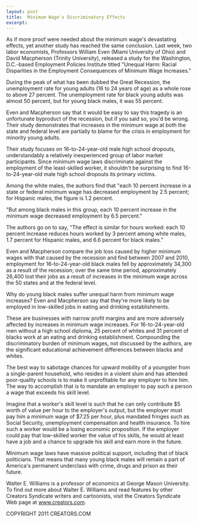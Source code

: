 ```yaml
---
layout: post
title:  Minimum Wage's Discriminatory Effects
excerpt:
---
```


As if more proof were needed about the minimum wage's devastating effects, yet another study has reached the same conclusion. Last week, two labor economists, Professors William Even (Miami University of Ohio) and David Macpherson (Trinity University), released a study for the Washington, D.C.-based Employment Policies Institute titled "Unequal Harm: Racial Disparities in the Employment Consequences of Minimum Wage Increases."

During the peak of what has been dubbed the Great Recession, the unemployment rate for young adults (16 to 24 years of age) as a whole rose to above 27 percent. The unemployment rate for black young adults was almost 50 percent, but for young black males, it was 55 percent. 

Even and Macpherson say that it would be easy to say this tragedy is an unfortunate byproduct of the recession, but if you said so, you'd be wrong. Their study demonstrates that increases in the minimum wage at both the state and federal level are partially to blame for the crisis in employment for minority young adults.

Their study focuses on 16-to-24-year-old male high school dropouts, understandably a relatively inexperienced group of labor market participants. Since minimum wage laws discriminate against the employment of the least-skilled worker, it shouldn't be surprising to find 16-to-24-year-old male high school dropouts its primary victims. 

Among the white males, the authors find that "each 10 percent increase in a state or federal minimum wage has decreased employment by 2.5 percent; for Hispanic males, the figure is 1.2 percent. 

"But among black males in this group, each 10 percent increase in the minimum wage decreased employment by 6.5 percent." 

The authors go on to say, "The effect is similar for hours worked: each 10 percent increase reduces hours worked by 3 percent among white males, 1.7 percent for Hispanic males, and 6.6 percent for black males."

Even and Macpherson compare the job loss caused by higher minimum wages with that caused by the recession and find between 2007 and 2010, employment for 16-to-24-year-old black males fell by approximately 34,300 as a result of the recession; over the same time period, approximately 26,400 lost their jobs as a result of increases in the minimum wage across the 50 states and at the federal level.

Why do young black males suffer unequal harm from minimum wage increases? Even and Macpherson say that they're more likely to be employed in low-skilled jobs in eating and drinking establishments.

 These are businesses with narrow profit margins and are more adversely affected by increases in minimum wage increases. For 16-to-24-year-old men without a high school diploma, 25 percent of whites and 31 percent of blacks work at an eating and drinking establishment. Compounding the discriminatory burden of minimum wages, not discussed by the authors, are the significant educational achievement differences between blacks and whites.

The best way to sabotage chances for upward mobility of a youngster from a single-parent household, who resides in a violent slum and has attended poor-quality schools is to make it unprofitable for any employer to hire him. The way to accomplish that is to mandate an employer to pay such a person a wage that exceeds his skill level. 

Imagine that a worker's skill level is such that he can only contribute $5 worth of value per hour to the employer's output, but the employer must pay him a minimum wage of $7.25 per hour, plus mandated fringes such as Social Security, unemployment compensation and health insurance. To hire such a worker would be a losing economic proposition. If the employer could pay that low-skilled worker the value of his skills, he would at least have a job and a chance to upgrade his skill and earn more in the future.

Minimum wage laws have massive political support, including that of black politicians. That means that many young black males will remain a part of America's permanent underclass with crime, drugs and prison as their future.

Walter E. Williams is a professor of economics at George Mason University. To find out more about Walter E. Williams and read features by other Creators Syndicate writers and cartoonists, visit the Creators Syndicate Web page at www.creators.com.

COPYRIGHT 2011 CREATORS.COM
